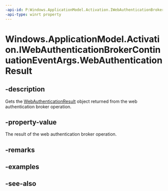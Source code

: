 ```yaml
---
-api-id: P:Windows.ApplicationModel.Activation.IWebAuthenticationBrokerContinuationEventArgs.WebAuthenticationResult
-api-type: winrt property
---
```


<!-- Property syntax
public Windows.Security.Authentication.Web.WebAuthenticationResult WebAuthenticationResult { get; }
-->

# Windows.ApplicationModel.Activation.IWebAuthenticationBrokerContinuationEventArgs.WebAuthenticationResult

## -description
Gets the [WebAuthenticationResult](../windows.security.authentication.web/webauthenticationresult.md) object returned from the web authentication broker operation.

## -property-value
The result of the web authentication broker operation.

## -remarks

## -examples

## -see-also

